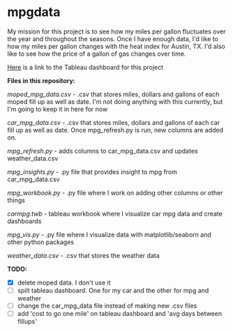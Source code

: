 # mpgdata

My mission for this project is to see how my miles per gallon fluctuates over the year and throughout the seasons. Once I have enough data, I'd like to how my miles per gallon changes with the heat index for Austin, TX. I'd also like to see how the price of a gallon of gas changes over time.

[Here](https://public.tableau.com/profile/ethan.fuerst#!/vizhome/mpgdatavis/Dashboard) is a link to the Tableau dashboard for this project

**Files in this repository:**

*moped_mpg_data.csv* - .csv that stores miles, dollars and gallons of each moped fill up as well as date. I'm not doing anything with this currently, but I'm going to keep it in here for now

*car_mpg_data.csv* - .csv that stores miles, dollars and gallons of each car fill up as well as date. Once mpg_refresh.py is run, new columns are added on.

*mpg_refresh.py* - adds columns to car_mpg_data.csv and updates weather_data.csv

*mpg_insights.py* - .py file that provides insight to mpg from car_mpg_data.csv

*mpg_workbook.py* - .py file where I work on adding other columns or other things

*carmpg.twb* - tableau workbook where I visualize car mpg data and create dashboards

*mpg_vis.py* - .py file where I visualize data with matplotlib/seaborn and other python packages

*weather_data.csv* - .csv that stores the weather data

**TODO:**

- [x] delete moped data. I don't use it
- [ ] spilt tableau dashboard. One for my car and the other for mpg and weather
- [ ] change the car_mpg_data file instead of making new .csv files
- [ ] add 'cost to go one mile' on tableau dashboard and 'avg days between fillups'
